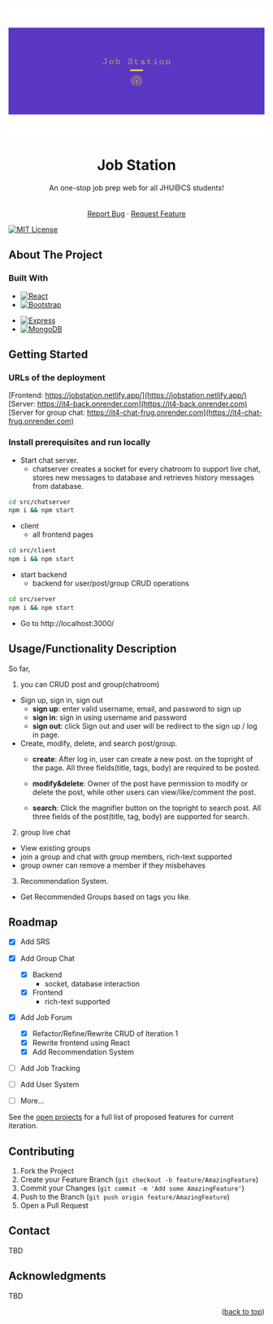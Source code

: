 <!-- Improved compatibility of back to top link: See: https://github.com/othneildrew/Best-README-Template/pull/73 -->
<a name="readme-top"></a>
<!--
*** Thanks for checking out the Best-README-Template. If you have a suggestion
*** that would make this better, please fork the repo and create a pull request
*** or simply open an issue with the tag "enhancement".
*** Don't forget to give the project a star!
*** Thanks again! Now go create something AMAZING! :D
-->



<!-- PROJECT SHIELDS -->
<!--
*** I'm using markdown "reference style" links for readability.
*** Reference links are enclosed in brackets [ ] instead of parentheses ( ).
*** See the bottom of this document for the declaration of the reference variables
*** for contributors-url, forks-url, etc. This is an optional, concise syntax you may use.
*** https://www.markdownguide.org/basic-syntax/#reference-style-links
-->
<!-- TODO, private repo cannot add these -->
<!-- [![Contributors][contributors-shield]][contributors-url] -->
<!-- [![Forks][forks-shield]][forks-url] -->
<!-- [![Stargazers][stars-shield]][stars-url] -->
<!-- [![Issues][issues-shield]][issues-url] -->

<!-- PROJECT LOGO -->
<br />
<div align="center">
    <img src="img/logo.png" alt="Logo" >
  </a>
  <h1 align="center">Job Station</h3>

  <p align="center">
    An one-stop job prep web for all JHU@CS students!
    <br />
    <!-- TODO Add doc -->
    <!-- <a href="https://github.com/othneildrew/Best-README-Template"><strong>Explore the docs »</strong></a> -->
    <br />
    <br />
    <a href="https://github.com/jhu-oose-f22/jobstation/issues">Report Bug</a>
    ·
    <a href="https://github.com/jhu-oose-f22/jobstation/issues">Request Feature</a>
  </p>
</div>

[![MIT License][license-shield]][license-url]


<!-- TABLE OF CONTENTS 
<details>
  <summary>Table of Contents</summary>
  <ol>
    <li>
      <a href="#about-the-project">About The Project</a>
      <ul>
        <li><a href="#built-with">Built With</a></li>
      </ul>
    </li>
    <li>
      <a href="#getting-started">Getting Started</a>
      <ul>
        <li><a href="#prerequisites">Prerequisites</a></li>
        <li><a href="#deployment">Deployment</a></li>
      </ul>
    </li>
    <li><a href="#usage">Usage</a></li>
    <li><a href="#roadmap">Roadmap</a></li>
    <li><a href="#contributing">Contributing</a></li>
    <li><a href="#license">License</a></li>
    <li><a href="#contact">Contact</a></li>
    <li><a href="#acknowledgments">Acknowledgments</a></li>
  </ol>
</details>
-->


<!-- ABOUT THE PROJECT -->
## About The Project



### Built With

* [![React][React.js]][React-url]
* [![Bootstrap][Bootstrap.com]][Bootstrap-url]
<!--* [![JQuery][JQuery.com]][JQuery-url] -->
* [![Express][Express]][Express-url]
* [![MongoDB][MongoDB]][MongoDB-url]




<!-- GETTING STARTED -->
## Getting Started
### URLs of the deployment 
[Frontend:  https://jobstation.netlify.app/](https://jobstation.netlify.app/)  
[Server:  https://it4-back.onrender.com](https://it4-back.onrender.com)  
[Server for group chat: https://it4-chat-frug.onrender.com](https://it4-chat-frug.onrender.com)

### Install prerequisites and run locally  

- Start chat server.   
  - chatserver creates a socket for every chatroom to support live chat, stores new messages to database and retrieves history messages from  database.
```bash
cd src/chatserver
npm i && npm start
```
- client  
  - all frontend pages
```bash
cd src/client
npm i && npm start
```
- start backend  
  - backend for user/post/group CRUD operations
```bash
cd src/server
npm i && npm start
```

- Go to http://localhost:3000/


<!-- ### Deployment -->


<!-- USAGE EXAMPLES -->
## Usage/Functionality Description

So far,
1.  you can CRUD post and group(chatroom)
- Sign up,  sign in, sign out
  - **sign up**: enter valid username, email, and password to sign up
  - **sign in**: sign in using username and password
  - **sign out**: click Sign out and user will be redirect to the sign up / log in page. 
- Create, modify, delete, and search post/group. 
  - **create**: After log in, user can create a new post. 
 on the topright of the page. All three fields(title, tags, body) are required to be posted.
  
  - **modify&delete**: Owner of the post have permission to modify or delete the post, while other users can view/like/comment the post.
  -  **search**: Click the magnifier button on the topright to search post. All three fields of the post(title, tag, body) are supported for search. 

2. group live chat
- View existing groups
- join a group and chat with group members, rich-text supported
- group owner can remove a member if they misbehaves


3. Recommendation System.
- Get Recommended Groups based on tags you like.

<!-- ROADMAP -->
## Roadmap

- [x] Add SRS

- [x] Add Group Chat
  - [x] Backend
    - socket, database interaction
  - [x] Frontend
    - rich-text supported

- [x] Add Job Forum
  - [x] Refactor/Refine/Rewrite CRUD of Iteration 1
  - [x] Rewrite frontend using React
  - [x] Add Recommendation System

<!-- - [ ] Add Job Board
  - [ ] Add CRUD
  - [ ] Add frontend
  - [ ] Add Recommendation System -->
- [ ] Add Job Tracking
- [ ] Add User System

- [ ] More...

See the [open projects](https://github.com/jhu-oose-f22/jobstation/projects) for a full list of proposed features for current iteration.

<!-- CONTRIBUTING -->
## Contributing

1. Fork the Project
2. Create your Feature Branch (`git checkout -b feature/AmazingFeature`)
3. Commit your Changes (`git commit -m 'Add some AmazingFeature'`)
4. Push to the Branch (`git push origin feature/AmazingFeature`)
5. Open a Pull Request

<!-- CONTACT -->
## Contact
TBD

<!-- ACKNOWLEDGMENTS -->
## Acknowledgments

TBD

<p align="right">(<a href="#readme-top">back to top</a>)</p>



<!-- MARKDOWN LINKS & IMAGES -->
<!-- https://www.markdownguide.org/basic-syntax/#reference-style-links -->

[license-shield]: https://img.shields.io/github/license/othneildrew/Best-README-Template.svg
[license-url]: https://github.com/othneildrew/Best-README-Template/blob/master/LICENSE.txt
[React.js]: https://img.shields.io/badge/React-20232A?style=for-the-badge&logo=react&logoColor=61DAFB
[React-url]: https://reactjs.org/
[Bootstrap.com]: https://img.shields.io/badge/Bootstrap-563D7C?style=for-the-badge&logo=bootstrap&logoColor=white
[Bootstrap-url]: https://getbootstrap.com
[JQuery.com]: https://img.shields.io/badge/jQuery-0769AD?style=for-the-badge&logo=jquery&logoColor=white
[JQuery-url]: https://jquery.com 
[Express]: https://img.shields.io/badge/Express-7DB150?style=for-the-badge&logo=express&logoColor=white
[Express-url]: https://expressjs.com/
[MongoDB]: https://img.shields.io/badge/MongoDB-20232A?style=for-the-badge&logo=mongodb&logoColor=61DAFB
[MongoDB-url]: https://mongodb.com/

